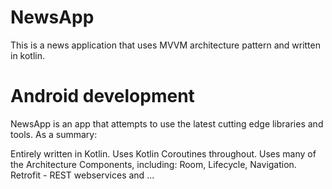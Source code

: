 # NewsApp
This is a news application that uses MVVM architecture pattern and written in kotlin.

# Android development
NewsApp is an app that attempts to use the latest cutting edge libraries and tools. As a summary:

Entirely written in Kotlin.
Uses Kotlin Coroutines throughout.
Uses many of the Architecture Components, including: Room, Lifecycle, Navigation.
Retrofit - REST webservices
and ...

